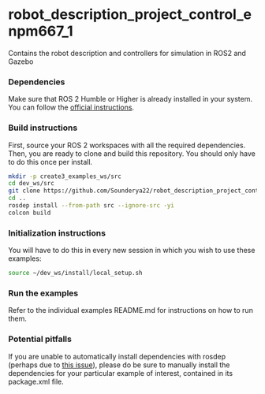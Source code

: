 # robot_description_project_control_enpm667_1
Contains the robot description and controllers for simulation in ROS2 and Gazebo


### Dependencies

Make sure that ROS 2 Humble or Higher is already installed in your system.
You can follow the [official instructions](https://docs.ros.org/en/jazzy/Installation.html).

### Build instructions

First, source your ROS 2 workspaces with all the required dependencies.
Then, you are ready to clone and build this repository.
You should only have to do this once per install.

```sh
mkdir -p create3_examples_ws/src
cd dev_ws/src
git clone https://github.com/Sounderya22/robot_description_project_control_enpm667_1.git --branch main
cd ..
rosdep install --from-path src --ignore-src -yi
colcon build
```

### Initialization instructions

You will have to do this in every new session in which you wish to use these examples:

```sh
source ~/dev_ws/install/local_setup.sh
```

### Run the examples

Refer to the individual examples README.md for instructions on how to run them.

### Potential pitfalls

If you are unable to automatically install dependencies with rosdep (perhaps due to [this issue](https://github.com/ros-infrastructure/rosdep/issues/733)), please do be sure to manually install the dependencies for your particular example of interest, contained in its package.xml file.
